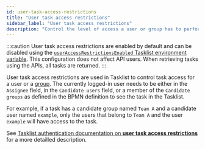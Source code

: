 ```yaml
---
id: user-task-access-restrictions
title: "User task access restrictions"
sidebar_label: "User task access restrictions"
description: "Control the level of access a user or group has to perform tasks in the system via user task access restrictions."
---
```


:::caution
User task access restrictions are enabled by default and can be disabled using the [`userAccessRestrictionsEnabled` Tasklist environment variable](/self-managed/components/tasklist/tasklist-authentication.md?authentication=identity#configure-identity).
This configuration does not affect API users. When retrieving tasks using the APIs, all tasks are returned.
:::

User task access restrictions are used in Tasklist to control task access for a
user or a [group](/self-managed/identity/application-user-group-role-management/manage-groups.md). The currently logged-in user needs to be either in the `Assignee` field, in the `Candidate users` field, or a member of the `Candidate groups` as defined in the BPMN definition to see the task in the Tasklist.

For example, if a task has a candidate group named `Team A` and a candidate user named `example`, only the users that belong to `Team A` and the user `example` will have access to the task.

See [Tasklist authentication documentation on **user task access restrictions**](self-managed/tasklist-deployment/tasklist-authentication.md#user-task-access-restrictions) for a more detailled description.
